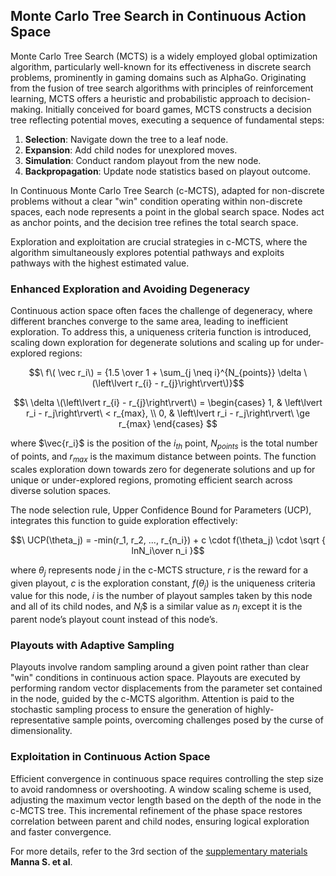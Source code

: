 ## Monte Carlo Tree Search in Continuous Action Space

Monte Carlo Tree Search (MCTS) is a widely employed global optimization algorithm, particularly well-known for its effectiveness in discrete search problems, prominently in gaming domains such as AlphaGo. Originating from the fusion of tree search algorithms with principles of reinforcement learning, MCTS offers a heuristic and probabilistic approach to decision-making. Initially conceived for board games, MCTS constructs a decision tree reflecting potential moves, executing a sequence of fundamental steps:

1. **Selection**: Navigate down the tree to a leaf node.
2. **Expansion**: Add child nodes for unexplored moves.
3. **Simulation**: Conduct random playout from the new node.
4. **Backpropagation**: Update node statistics based on playout outcome.

In Continuous Monte Carlo Tree Search (c-MCTS), adapted for non-discrete problems without a clear "win" condition operating within non-discrete spaces, each node represents a point in the global search space. Nodes act as anchor points, and the decision tree refines the total search space. 

Exploration and exploitation are crucial strategies in c-MCTS, where the algorithm simultaneously explores potential pathways and exploits pathways with the highest estimated value.

### Enhanced Exploration and Avoiding Degeneracy

Continuous action space often faces the challenge of degeneracy, where different branches converge to the same area, leading to inefficient exploration. To address this, a uniqueness criteria function is introduced, scaling down exploration for degenerate solutions and scaling up for under-explored regions:

$$\ f\( \vec r_i\) = {1.5 \over 1 + \sum_{j \neq i}^{N_{points}} \delta \(\left\lvert r_{i} - r_{j}\right\rvert\)}$$

$$\ \delta \(\left\lvert r_{i} - r_{j}\right\rvert\) = \begin{cases} 1, &  \left\lvert r_i - r_j\right\rvert\ < r_{max}, \\
0, & \left\lvert r_i - r_j\right\rvert\ \ge r_{max}  \end{cases} $$


where $\vec{r_i}$ is the position of the $i_{th}$ point, $N_{points}$ is the total number of points, and $r_{max}$ is the maximum distance between points. The function scales exploration down towards zero for degenerate solutions and up for unique or under-explored regions, promoting efficient search across diverse solution spaces.

The node selection rule, Upper Confidence Bound for Parameters (UCP), integrates this function to guide exploration effectively:


$$\ UCP(\theta_j) = -min(r_1, r_2, ..., r_{n_i}) + c \cdot f(\theta_j) \cdot \sqrt { lnN_i\over n_i }$$

where $\theta_j$ represents node $j$ in the c-MCTS structure, $r$ is the reward for a given playout, $c$ is the exploration constant, $f(\theta_j)$ is the uniqueness criteria value for this node, $i$ is the number of playout samples taken by this node and all of its child nodes, and $N_i$$
is a similar value as $n_i$ except it is the parent node’s playout count instead of this node’s.

### Playouts with Adaptive Sampling

Playouts involve random sampling around a given point rather than clear "win" conditions in continuous action space. Playouts are executed by performing random vector displacements from the parameter set contained in the node, guided by the c-MCTS algorithm.  Attention is paid to the stochastic sampling process to ensure the generation of highly-representative sample points, overcoming challenges posed by the curse of dimensionality.

### Exploitation in Continuous Action Space

Efficient convergence in continuous space requires controlling the step size to avoid randomness or overshooting. A window scaling scheme is used, adjusting the maximum vector length based on the depth of the node in the c-MCTS tree. This incremental refinement of the phase space restores correlation between parent and child nodes, ensuring logical exploration and faster convergence.

For more details, refer to the 3rd section of the [supplementary materials](https://static-content.springer.com/esm/art%3A10.1038%2Fs41467-021-27849-6/MediaObjects/41467_2021_27849_MOESM1_ESM.pdf) **Manna S. et al**.

